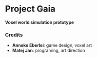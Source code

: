 # Project Gaia

**Voxel world simulation prototype**

### Credits

* **Anneke Eberlei**: game design, voxel art
* **Matej Jan**: programing, art direction
